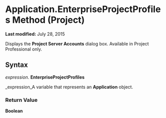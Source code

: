 
# Application.EnterpriseProjectProfiles Method (Project)

 **Last modified:** July 28, 2015

Displays the  **Project Server Accounts** dialog box. Available in Project Professional only.

## Syntax

 _expression_. **EnterpriseProjectProfiles**

 _expression_A variable that represents an  **Application** object.


### Return Value

 **Boolean**

